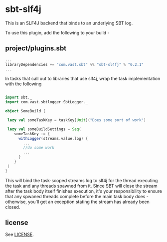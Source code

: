   [vast]: https://github.com/vast-engineering
  [LICENSE]: LICENSE

sbt-slf4j
=========

This is an SLF4J backend that binds to an underlying SBT log.

To use this plugin, add the following to your build -

## project/plugins.sbt

```scala
...
libraryDependencies += "com.vast.sbt" %% "sbt-sl4fj" % "0.2.1"
...
```

In tasks that call out to libraries that use slf4j, wrap the task implementation with the following

```scala

import sbt._
import com.vast.sbtlogger.SbtLogger._

object SomeBuild {

 lazy val someTaskKey = taskKey[Unit]("Does some sort of work")

 lazy val someBuildSettings = Seq(
    someTaskKey := {
      withLogger(streams.value.log) {
        ...
        //do some work
        ...
      }
    }
 )
}

```

This will bind the task-scoped streams log to slf4j for the thread executing the task and any threads spawned from it.
Since SBT will close the stream after the task body itself finishes execution, it's your responsibility to ensure that
any spwaned threads complete before the main task body does - otherwise, you'll get an exception stating the
stream has already been closed.

license
-------

See [LICENSE].